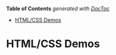 <!-- START doctoc generated TOC please keep comment here to allow auto update -->
<!-- DON'T EDIT THIS SECTION, INSTEAD RE-RUN doctoc TO UPDATE -->
**Table of Contents**  *generated with [DocToc](https://github.com/thlorenz/doctoc)*

- [HTML/CSS Demos](#htmlcss-demos)

<!-- END doctoc generated TOC please keep comment here to allow auto update -->



# HTML/CSS Demos




